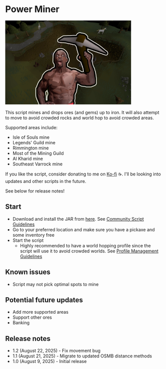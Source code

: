 # Power Miner

![img.png](img.png)

This script mines and drops ores (and gems) up to iron. It will also attempt to move to avoid crowded rocks and world hop to avoid crowded areas.

Supported areas include:
- Isle of Souls mine
- Legends' Guild mine
- Rimmington mine
- Most of the Mining Guild
- Al Kharid mine
- Southeast Varrock mine

If you like the script, consider donating to me on [Ko-fi](https://ko-fi.com/fruart) ☕. I'll be looking into updates and other scripts in the future.

See below for release notes!

## Start
- Download and install the JAR from [here](https://github.com/fru-art/fru-scripts/blob/master/out/artifacts/PowerMinerScript.jar). See [Community Script Guidelines](https://discord.com/channels/736938454478356570/1364978724105355324)
- Go to your preferred location and make sure you have a pickaxe and some inventory free
- Start the script
    - Highly recommended to have a world hopping profile since the script will use it to avoid crowded worlds. See [Profile Management Guidelines](https://discord.com/channels/736938454478356570/1393939764092207134/1393939764092207134)

## Known issues
- Script may not pick optimal spots to mine

## Potential future updates
- Add more supported areas
- Support other ores
- Banking

## Release notes
- 1.2 (August 22, 2025) - Fix movement bug
- 1.1 (August 21, 2025) - Migrate to updated OSMB distance methods
- 1.0 (August 9, 2025) - Initial release

